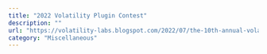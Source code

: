 ```yaml
---
title: "2022 Volatility Plugin Contest"
description: ""
url: "https://volatility-labs.blogspot.com/2022/07/the-10th-annual-volatility-plugin-contest.html"
category: "Miscellaneous"
---
```

